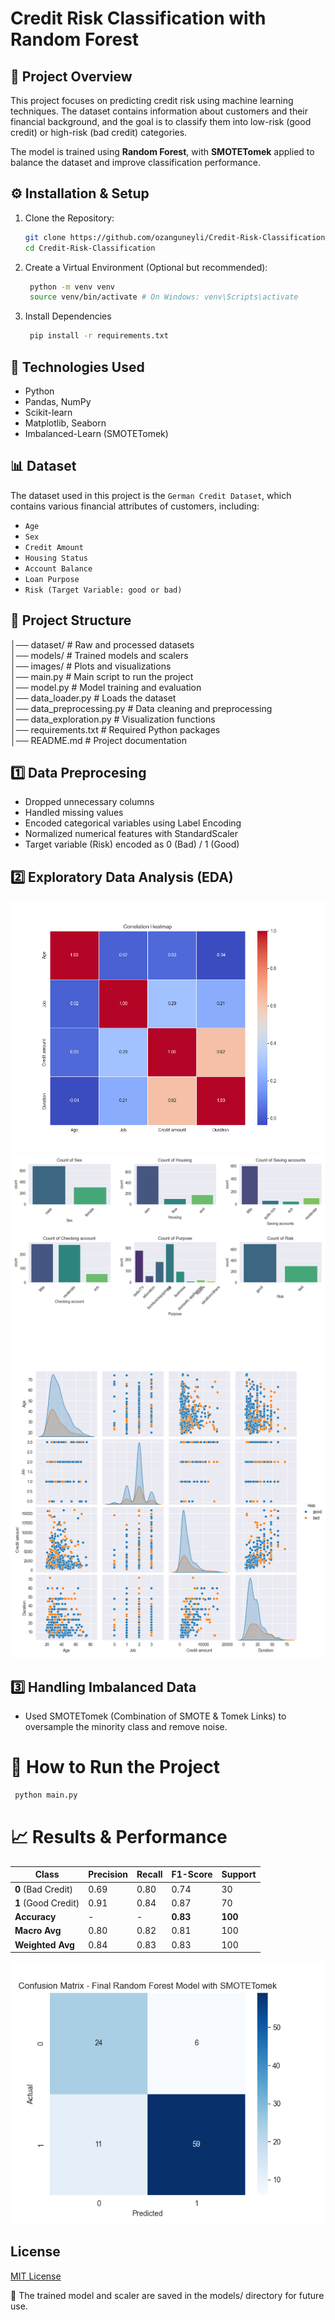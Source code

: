 # Credit Risk Classification with Random Forest

## 📌 Project Overview
This project focuses on predicting credit risk using machine learning techniques. The dataset contains information about customers and their financial background, and the goal is to classify them into low-risk (good credit) or high-risk (bad credit) categories.

The model is trained using **Random Forest**, with **SMOTETomek** applied to balance the dataset and improve classification performance.

## ⚙️ Installation & Setup

1. Clone the Repository:
   ```bash
   git clone https://github.com/ozanguneyli/Credit-Risk-Classification.git
   cd Credit-Risk-Classification
   ```
2. Create a Virtual  Environment (Optional but recommended):
   ```bash
    python -m venv venv
    source venv/bin/activate # On Windows: venv\Scripts\activate
   ```
3. Install Dependencies
   ```bash
    pip install -r requirements.txt
   ```

## 🚀 Technologies Used
- Python
- Pandas, NumPy
- Scikit-learn
- Matplotlib, Seaborn
- Imbalanced-Learn (SMOTETomek)

## 📊 Dataset
The dataset used in this project is the `German Credit Dataset`, which contains various financial attributes of customers, including:
-  `Age`
-  `Sex`
-  `Credit Amount`
-  `Housing Status`
-  `Account Balance`
-  `Loan Purpose`
-  `Risk (Target Variable: good or bad)`

## 📂 Project Structure
│── dataset/                     # Raw and processed datasets  
│── models/                      # Trained models and scalers  
│── images/                      # Plots and visualizations  
│── main.py                      # Main script to run the project  
│── model.py                     # Model training and evaluation  
│── data_loader.py               # Loads the dataset  
│── data_preprocessing.py        # Data cleaning and preprocessing  
│── data_exploration.py          # Visualization functions  
│── requirements.txt             # Required Python packages  
│── README.md                    # Project documentation  

## 1️⃣ Data Preprocesing

- Dropped unnecessary columns
- Handled missing values
- Encoded categorical variables using Label Encoding
- Normalized numerical features with StandardScaler
- Target variable (Risk) encoded as 0 (Bad) / 1 (Good)

## 2️⃣ Exploratory Data Analysis (EDA)

![Correlation Heatmap](images/correlation_heatmap.png)
![Categorical Counts](images/categorical_counts.png)
![Pairplot](images/pairplot.png)


## 3️⃣ Handling Imbalanced Data

- Used SMOTETomek (Combination of SMOTE & Tomek Links) to oversample the minority class and remove noise.

# 🚀 How to Run the Project

   ```bash
    python main.py
   ```

# 📈 Results & Performance

| Class       | Precision | Recall | F1-Score | Support |
|------------|----------|--------|----------|---------|
| **0** (Bad Credit)  | 0.69 | 0.80 | 0.74 | 30 |
| **1** (Good Credit) | 0.91 | 0.84 | 0.87 | 70 |
| **Accuracy**  | - | - | **0.83** | **100** |
| **Macro Avg** | 0.80 | 0.82 | 0.81 | 100 |
| **Weighted Avg** | 0.84 | 0.83 | 0.83 | 100 |



![Confusion Matrix](images/confusion_matrix.png)

## License

[MIT License](LICENSE)

📌 The trained model and scaler are saved in the models/ directory for future use.
